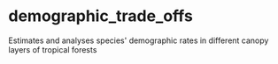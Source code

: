 # demographic_trade_offs
Estimates and analyses species' demographic rates in different canopy layers of tropical forests
